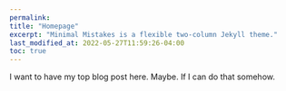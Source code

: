 ```yaml
---
permalink: 
title: "Homepage"
excerpt: "Minimal Mistakes is a flexible two-column Jekyll theme."
last_modified_at: 2022-05-27T11:59:26-04:00
toc: true
---
```


I want to have my top blog post here. Maybe. If I can do that somehow. 
